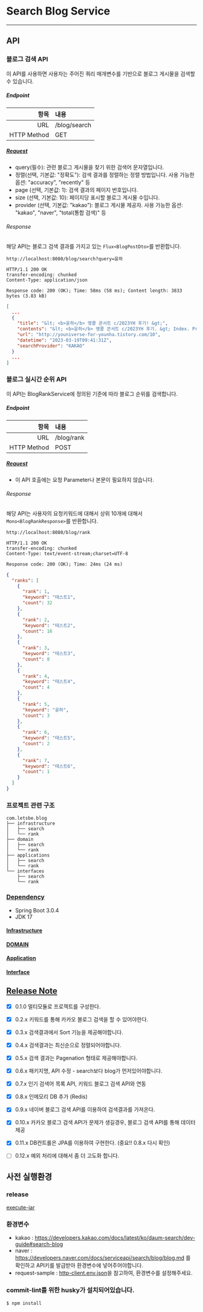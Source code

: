 # Search Blog Service

---


## API

### 블로그 검색 API

이 API를 사용하면 사용자는 주어진 쿼리 매개변수를 기반으로 블로그 게시물을 검색할 수 있습니다.

##### Endpoint

|          항목 | 내용           |
|------------:|:-------------|
|         URL | /blog/search |
| HTTP Method | GET          |

#####  [Request](https://github.com/letsbe-x/search-blog-service/blob/main/requests/rest/BlogSearch.http)

- query(필수): 관련 블로그 게시물을 찾기 위한 검색어 문자열입니다.
- 정렬(선택, 기본값: "정확도"): 검색 결과를 정렬하는 정렬 방법입니다. 사용 가능한 옵션: "accuracy", "recently" 등
- page (선택, 기본값: 1): 검색 결과의 페이지 번호입니다.
- size (선택, 기본값: 10): 페이지당 표시할 블로그 게시물 수입니다.
- provider (선택, 기본값: "kakao"): 블로그 게시물 제공자. 사용 가능한 옵션: "kakao", "naver", "total(통합 검색)" 등

###### Response

해당 API는 블로그 검색 결과를 가지고 있는 `Flux<BlogPostDto>`를 반환합니다. 

```
http://localhost:8080/blog/search?query=윤하

HTTP/1.1 200 OK
transfer-encoding: chunked
Content-Type: application/json

Response code: 200 (OK); Time: 58ms (58 ms); Content length: 3833 bytes (3.83 kB)
```
```json
[
  ...
  {
    "title": "&lt; <b>윤하</b> 앵콜 콘서트 c/2023YH 후기! &gt;",
    "contents": "&lt; <b>윤하</b> 앵콜 콘서트 c/2023YH 후기. &gt; Index. Prologue. 실패한 티켓팅, 양일 스탠딩이라니... 내가? Chapter 1. 즐기다 보니 금세 끝나버린 첫콘. Chapter 2. 막콘, 오늘을 잊지 않을게... Chapter 3. 콘서트를 빛나게 만드는 우리들, &lt;Y.HOLICS&gt; Chapter 4. 체조? 고척? 잠실? 그건 절대 꿈이 아니야... Epilogue. 끝...",
    "url": "http://youniverse-for-younha.tistory.com/10",
    "datetime": "2023-03-19T09:41:31Z",
    "searchProvider": "KAKAO"
  }
  ...
]
```

### 블로그 실시간 순위 API

이 API는 BlogRankService에 정의된 기준에 따라 블로그 순위를 검색합니다.

##### Endpoint

|          항목 | 내용         |
|------------:|:-----------|
|         URL | /blog/rank |
| HTTP Method | POST       |


##### [Request](https://github.com/letsbe-x/search-blog-service/blob/main/requests/rest/BlogRank.http)

- 이 API 호출에는 요청 Parameter나 본문이 필요하지 않습니다.

###### Response

해당 API는 사용자의 요청키워드에 대해서 상위 10개에 대해서  `Mono<BlogRankResponse>`를 반환합니다.

```
http://localhost:8080/blog/rank

HTTP/1.1 200 OK
transfer-encoding: chunked
Content-Type: text/event-stream;charset=UTF-8

Response code: 200 (OK); Time: 24ms (24 ms)
```
```json
{
  "ranks": [
    {
      "rank": 1,
      "keyword": "테스트1",
      "count": 32
    },
    {
      "rank": 2,
      "keyword": "테스트2",
      "count": 16
    },
    {
      "rank": 3,
      "keyword": "테스트3",
      "count": 8
    },
    {
      "rank": 4,
      "keyword": "테스트4",
      "count": 4
    },
    {
      "rank": 5,
      "keyword": "윤하",
      "count": 3
    },
    {
      "rank": 6,
      "keyword": "테스트5",
      "count": 2
    },
    {
      "rank": 7,
      "keyword": "테스트6",
      "count": 1
    }
  ]
}
```


### 프로젝트 관련 구조
```
com.letsbe.blog
├── infrastructure
│   ├── search
│   └── rank
├── domain
│   ├── search
│   └── rank
├── applications
│   ├── search
│   └── rank
└── interfaces
    ├── search
    └── rank
```

### [Dependency](https://github.com/letsbe-x/search-blog-service/blob/main/build.gradle.kts)
- Spring Boot 3.0.4
- JDK 17

#### [Infrastructure](https://github.com/letsbe-x/search-blog-service/blob/main/subprojects/infrastructure/build.gradle.kts)

#### [DOMAIN](https://github.com/letsbe-x/search-blog-service/blob/main/subprojects/domain/build.gradle.kts)

#### [Application](https://github.com/letsbe-x/search-blog-service/blob/main/subprojects/applications/build.gradle.kts)

#### [Interface](https://github.com/letsbe-x/search-blog-service/blob/main/subprojects/interfaces/build.gradle.kts)



## [Release Note](https://github.com/letsbe-x/search-blog-service/releases)

- [x] 0.1.0 멀티모듈로 프로젝트를 구성한다.
- [x] 0.2.x 키워드를 통해 카카오 블로그 검색을 할 수 있어야한다.
- [x] 0.3.x 검색결과에서 Sort 기능을 제공해야합니다.
- [x] 0.4.x 검색결과는 최신순으로 정렬되어야합니다.
- [x] 0.5.x 검색 결과는 Pagenation 형태로 제공해야합니다.
- [x] 0.6.x 패키지명, API 수정 - search보다 blog가 먼저있어야합니다.
- [x] 0.7.x 인기 검색어 목록 API, 키워드 블로그 검색 API와 연동
- [x] 0.8.x 인메모리 DB 추가 (Redis)
- [x] 0.9.x 네이버 블로그 검색 API를 이용하여 검색결과를 가져온다.
- [x] 0.10.x 카카오 블로그 검색 API가 문제가 생길경우, 블로그 검색 API를 통해 데이터 제공
- [x] 0.11.x DB컨트롤은 JPA를 이용하여 구현한다. (중요!! 0.8.x 다시 확인)
- [ ] 0.12.x 예외 처리에 대해서 좀 더 고도화 합니다.



## 사전 실행환경

### release

[execute-jar](https://github.com/letsbe-x/search-blog-service/blob/main/execute/search-blog-service-0.11-SNAPSHOT.jar)


### 환경변수

- kakao : https://developers.kakao.com/docs/latest/ko/daum-search/dev-guide#search-blog
- naver : https://developers.naver.com/docs/serviceapi/search/blog/blog.md
  를 확인하고 API키를 발급받아 환경변수에 넣어주어야합니다.
- request-sample : [http-client.env.json](https://github.com/letsbe-x/search-blog-service/blob/main/requests/http-client.env.json)을 참고하여, 환경변수를 설정해주세요.

### commit-lint를 위한 husky가 설치되어있습니다.

```bash
$ npm install
```
